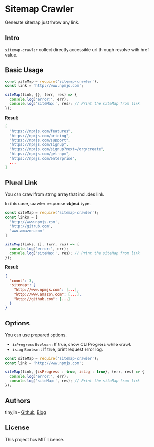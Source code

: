 # Sitemap Crawler
Generate sitemap just throw any link.

## Intro
``sitemap-crawler`` collect directly accessible url through resolve with href value.
## Basic Usage
```js
const siteMap = require('sitemap-crawler');
const link = 'http://www.npmjs.com';

siteMap(link, {}, (err, res) => {
  console.log('error:', err);
  console.log('siteMap:', res); // Print the siteMap from link
});
```
**Result**
```json
[
  "https://npmjs.com/features",
  "https://npmjs.com/pricing",
  "https://npmjs.com/support",
  "https://npmjs.com/signup",
  "https://npmjs.com/signup?next=/org/create",
  "https://npmjs.com/get-npm",
  "https://npmjs.com/enterprise",
  ...
]
```

## Plural Link
You can crawl from string array that includes link.

In this case, crawler response **object** type.
```js
const siteMap = require('sitemap-crawler');
const links = [
  'http://www.npmjs.com',
  'http://github.com',
  'www.amazon.com'
]

siteMap(links, {}, (err, res) => {
  console.log('error:', err);
  console.log('siteMap:', res); // Print the siteMap from link
});
```
**Result**
```json
{
  "count": 3,
  "siteMap": {
    "http://www.npmjs.com": [...],
    "http://www.amazon.com": [...],
    "http://github.com": [...]
  }
}
```

## Options
You can use prepared options.
- ``isProgress`` ``Boolean`` : If true, show CLI Progress while crawl.
- ``isLog`` ``Boolean`` : If true, print request error log.
```js
const siteMap = require('sitemap-crawler');
const link = 'http://www.npmjs.com';

siteMap(link, {isProgress : true, isLog : true}, (err, res) => {
  console.log('error:', err);
  console.log('siteMap:', res); // Print the siteMap from link
});
```

## Authors
tinyjin - [Github](https:github.com/tinyjin), [Blog](https://wlsdml1103.blog.me)

## License
This project has MIT License.